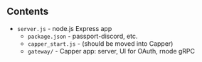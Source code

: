 ## Contents

 - `server.js` - node.js Express app
   - `package.json` - passport-discord, etc.
   - `capper_start.js` - (should be moved into Capper)
   - `gateway/` - Capper app: server, UI for OAuth, rnode gRPC
